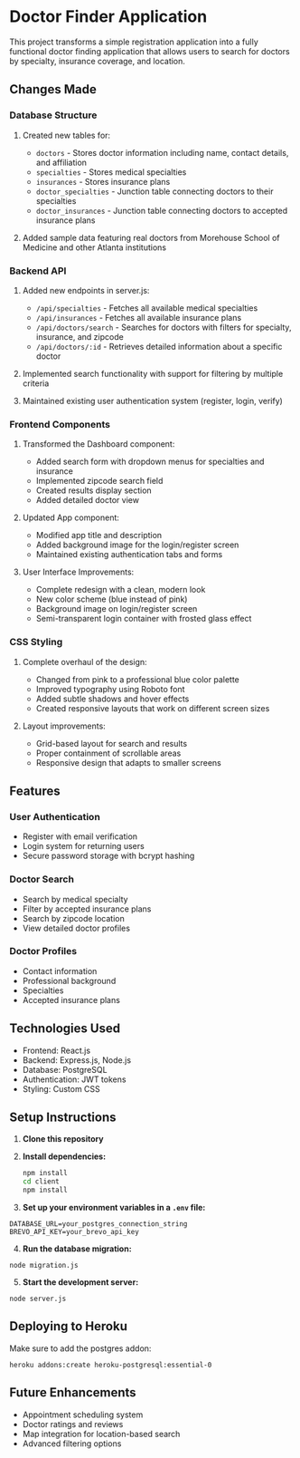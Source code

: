# Doctor Finder Application

This project transforms a simple registration application into a fully functional doctor finding application that allows users to search for doctors by specialty, insurance coverage, and location.

## Changes Made

### Database Structure
1. Created new tables for:
   - `doctors` - Stores doctor information including name, contact details, and affiliation
   - `specialties` - Stores medical specialties
   - `insurances` - Stores insurance plans
   - `doctor_specialties` - Junction table connecting doctors to their specialties
   - `doctor_insurances` - Junction table connecting doctors to accepted insurance plans

2. Added sample data featuring real doctors from Morehouse School of Medicine and other Atlanta institutions

### Backend API
1. Added new endpoints in server.js:
   - `/api/specialties` - Fetches all available medical specialties
   - `/api/insurances` - Fetches all available insurance plans
   - `/api/doctors/search` - Searches for doctors with filters for specialty, insurance, and zipcode
   - `/api/doctors/:id` - Retrieves detailed information about a specific doctor

2. Implemented search functionality with support for filtering by multiple criteria

3. Maintained existing user authentication system (register, login, verify)

### Frontend Components
1. Transformed the Dashboard component:
   - Added search form with dropdown menus for specialties and insurance
   - Implemented zipcode search field
   - Created results display section
   - Added detailed doctor view

2. Updated App component:
   - Modified app title and description
   - Added background image for the login/register screen
   - Maintained existing authentication tabs and forms

3. User Interface Improvements:
   - Complete redesign with a clean, modern look
   - New color scheme (blue instead of pink)
   - Background image on login/register screen
   - Semi-transparent login container with frosted glass effect

### CSS Styling
1. Complete overhaul of the design:
   - Changed from pink to a professional blue color palette
   - Improved typography using Roboto font
   - Added subtle shadows and hover effects
   - Created responsive layouts that work on different screen sizes

2. Layout improvements:
   - Grid-based layout for search and results
   - Proper containment of scrollable areas
   - Responsive design that adapts to smaller screens

## Features

### User Authentication
- Register with email verification
- Login system for returning users
- Secure password storage with bcrypt hashing

### Doctor Search
- Search by medical specialty
- Filter by accepted insurance plans
- Search by zipcode location
- View detailed doctor profiles

### Doctor Profiles
- Contact information
- Professional background
- Specialties
- Accepted insurance plans

## Technologies Used
- Frontend: React.js
- Backend: Express.js, Node.js
- Database: PostgreSQL
- Authentication: JWT tokens
- Styling: Custom CSS

## Setup Instructions

1. **Clone this repository**

2. **Install dependencies:**

   ```bash
   npm install
   cd client
   npm install

3. **Set up your environment variables in a `.env` file:**
```
DATABASE_URL=your_postgres_connection_string
BREVO_API_KEY=your_brevo_api_key
```

4. **Run the database migration:**
```
node migration.js
```

5. **Start the development server:**
```
node server.js
```

## Deploying to Heroku
Make sure to add the postgres addon:
```
heroku addons:create heroku-postgresql:essential-0
```


## Future Enhancements
- Appointment scheduling system
- Doctor ratings and reviews
- Map integration for location-based search
- Advanced filtering options
